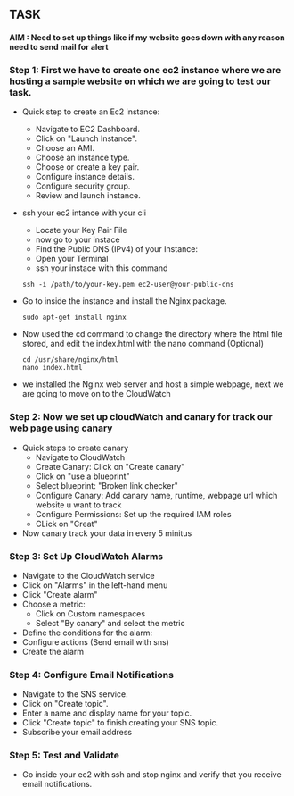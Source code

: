## TASK

#### AIM : Need to set up things like if my website goes down with any reason need to send mail for alert

### Step 1: First we have to create one ec2 instance where we are hosting a sample website on which we are going to test our task.


+ Quick step to create an Ec2 instance:

    - Navigate to EC2 Dashboard.
    - Click on "Launch Instance".
    - Choose an AMI.
    - Choose an instance type.
    - Choose or create a key pair.
    - Configure instance details.
    - Configure security group.
    - Review and launch instance.

+ ssh your ec2 intance with your cli

    - Locate your Key Pair File
    - now go to your instace
    - Find the Public DNS (IPv4) of your Instance:
    - Open your Terminal 
    - ssh your instace with this command 
    ```
    ssh -i /path/to/your-key.pem ec2-user@your-public-dns
    ```

+ Go to inside the instance and install the Nginx package.
    ```
    sudo apt-get install nginx
    ```

+ Now used the cd command to change the directory where the html file stored, and edit the index.html with the nano command (Optional)
    ```
    cd /usr/share/nginx/html
    nano index.html
    ```
+ we installed the Nginx web server and host a simple webpage, next we are going to move on to the CloudWatch

### Step 2: Now we set up cloudWatch and canary for track our web page using canary

+ Quick steps to create canary
    - Navigate to CloudWatch
    - Create Canary: Click on "Create canary"
    - Click on "use a blueprint"
    - Select blueprint: "Broken link checker"
    - Configure Canary: Add canary name, runtime, webpage url which website u want to track
    - Configure Permissions: Set up the required IAM roles
    - CLick on "Creat"
+ Now canary track your data in every 5 minitus

### Step 3: Set Up CloudWatch Alarms

+ Navigate to the CloudWatch service
+ Click on "Alarms" in the left-hand menu
+ Click "Create alarm"
+ Choose a metric: 
    - Click on Custom namespaces
    - Select "By canary" and select the metric
+ Define the conditions for the alarm: 
+ Configure actions (Send email with sns)
+ Create the alarm

### Step 4: Configure Email Notifications

+ Navigate to the SNS service.
+ Click on "Create topic".
+ Enter a name and display name for your topic.
+ Click "Create topic" to finish creating your SNS topic.
+ Subscribe your email address

### Step 5: Test and Validate

+ Go inside your ec2 with ssh and stop nginx and verify that you receive email notifications.
